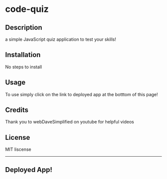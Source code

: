 # code-quiz

## Description

a simple JavaScript quiz application to test your skills!


## Installation

No steps to install

## Usage

To use simply click on the link to deployed app at the botttom of this page!


## Credits

Thank you to webDaveSimplified on youtube for helpful videos

## License

MIT liscense

---

## Deployed App!

